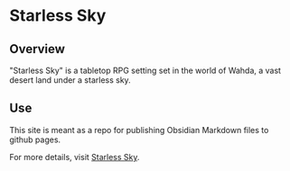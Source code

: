 # Starless Sky

## Overview
"Starless Sky" is a tabletop RPG setting set in the world of Wahda, a vast desert land under a starless sky.

## Use
This site is meant as a repo for publishing Obsidian Markdown files to github pages.

For more details, visit [Starless Sky](https://matt4c6f656872.github.io/Starless-Sky/).